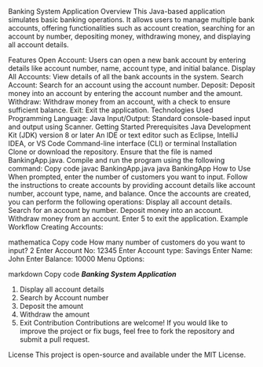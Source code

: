 Banking System Application
Overview
This Java-based application simulates basic banking operations. It allows users to manage multiple bank accounts, offering functionalities such as account creation, searching for an account by number, depositing money, withdrawing money, and displaying all account details.

Features
Open Account: Users can open a new bank account by entering details like account number, name, account type, and initial balance.
Display All Accounts: View details of all the bank accounts in the system.
Search Account: Search for an account using the account number.
Deposit: Deposit money into an account by entering the account number and the amount.
Withdraw: Withdraw money from an account, with a check to ensure sufficient balance.
Exit: Exit the application.
Technologies Used
Programming Language: Java
Input/Output: Standard console-based input and output using Scanner.
Getting Started
Prerequisites
Java Development Kit (JDK) version 8 or later
An IDE or text editor such as Eclipse, IntelliJ IDEA, or VS Code
Command-line interface (CLI) or terminal
Installation
Clone or download the repository.
Ensure that the file is named BankingApp.java.
Compile and run the program using the following command:
Copy code
javac BankingApp.java
java BankingApp
How to Use
When prompted, enter the number of customers you want to input.
Follow the instructions to create accounts by providing account details like account number, account type, name, and balance.
Once the accounts are created, you can perform the following operations:
Display all account details.
Search for an account by number.
Deposit money into an account.
Withdraw money from an account.
Enter 5 to exit the application.
Example Workflow
Creating Accounts:

mathematica
Copy code
How many number of customers do you want to input? 2
Enter Account No: 12345
Enter Account type: Savings
Enter Name: John
Enter Balance: 10000
Menu Options:

markdown
Copy code
***Banking System Application***
1. Display all account details
2. Search by Account number
3. Deposit the amount
4. Withdraw the amount
5. Exit
Contribution
Contributions are welcome! If you would like to improve the project or fix bugs, feel free to fork the repository and submit a pull request.

License
This project is open-source and available under the MIT License.

